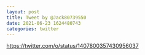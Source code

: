 ```yaml
--- 
layout: post 
title: Tweet by @Jack80739550 
date: 2021-06-23 1624480743 
categories: twitter 
--- 
```

https://twitter.com/o/status/1407800357430956037
